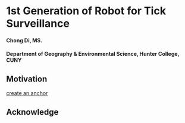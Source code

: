 # 1st Generation of Robot for Tick Surveillance

#### Chong Di, MS.
#### Department of Geography & Environmental Science, Hunter College, CUNY

## Motivation
 

[create an anchor](##Acknowledge)

## Acknowledge
